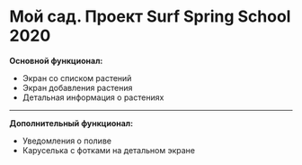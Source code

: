 # Мой сад. Проект Surf Spring School 2020

**Основной функционал:**
* Экран со списком растений
* Экран добавления растения
* Детальная информация о растениях
---
**Дополнительный функционал:**
* Уведомления о поливе
* Каруселька с фотками на детальном экране
